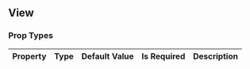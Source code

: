 ## View 



### Prop Types
Property | Type | Default Value | Is Required | Description
:--- | :--- | :--- | :--- | :---